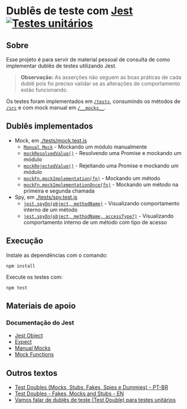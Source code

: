 # Dublês de teste com [Jest](https://www.npmjs.com/package/jest) [![Testes unitários](https://github.com/PauloGoncalvesBH/dubles-de-teste-com-jest/workflows/Testes%20unit%C3%A1rios/badge.svg)](https://github.com/PauloGoncalvesBH/dubles-de-teste-com-jest/actions)

## Sobre

Esse projeto é para servir de material pessoal de consulta de como implementar dublês de testes utilizando Jest.

> **Observação:** As asserções não seguem as boas práticas de cada dublê pois foi preciso validar se as alterações de comportamento estão funcionando.

Os testes foram implementados em [`/tests`](/tests), consumindo os métodos de [`/src`](/src) e com mock manual em [`/__mocks__`](/__mocks__).

## Dublês implementados

- Mock, em [./tests/mock.test.js](tests/mock.test.js)
  - [`Manual Mock`](https://jestjs.io/docs/en/manual-mocks) - Mockando um módulo manualmente
  - [`mockResolvedValue()`](https://jestjs.io/docs/en/mock-functions#mocking-modules) - Resolvendo uma Promise e mockando um módulo
  - [`mockRejectedValue()`](https://jestjs.io/docs/en/mock-function-api#mockfnmockrejectedvaluevalue) - Rejeitando uma Promise e mockando um módulo
  - [`mockFn.mockImplementation(fn)`](https://jestjs.io/docs/en/mock-function-api#mockfnmockimplementationfn) - Mockando um método
  - [`mockFn.mockImplementationOnce(fn)`](https://jestjs.io/docs/en/mock-function-api#mockfnmockimplementationoncefn) - Mockando um método na primeira 
e segunda chamada
- Spy, em [./tests/spy.test.js](tests/spy.test.js)
  - [`jest.spyOn(object, methodName)`](https://jestjs.io/docs/en/jest-object#jestspyonobject-methodname) - Visualizando comportamento interno de um método
  - [`jest.spyOn(object, methodName, accessType?)`](https://jestjs.io/docs/en/jest-object#jestspyonobject-methodname-accesstype) - Visualizando comportamento interno de um método com tipo de acesso

## Execução

Instale as dependências com o comando:
```
npm install
```

Execute os testes com:
```
npm test
```

## Materiais de apoio

### Documentação do Jest
- [Jest Object](https://jestjs.io/docs/en/jest-object)
- [Expect](https://jestjs.io/docs/en/expect)
- [Manual Mocks](https://jestjs.io/docs/en/manual-mocks)
- [Mock Functions](https://jestjs.io/docs/en/mock-function-api)

## Outros textos

- [Test Doubles (Mocks, Stubs, Fakes, Spies e Dummies) - PT-BR](https://medium.com/rd-shipit/test-doubles-mocks-stubs-fakes-spies-e-dummies-a5cdafcd0daf)
- [Test Doubles - Fakes, Mocks and Stubs - EN](https://blog.pragmatists.com/test-doubles-fakes-mocks-and-stubs-1a7491dfa3da)
- [Vamos falar de dublês de teste (Test Double) para testes unitários](https://dev.to/henriquepalote/vamos-falar-de-dubles-de-teste-test-double-para-testes-unitarios-2725)